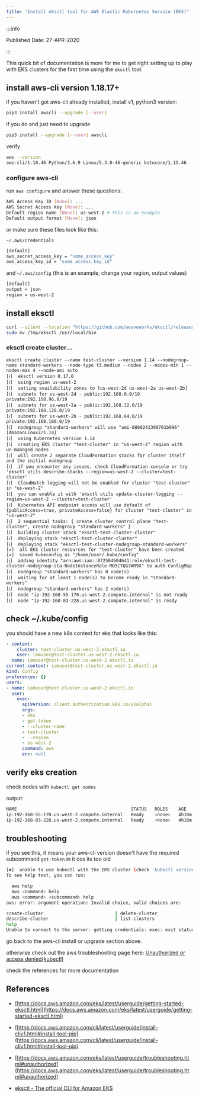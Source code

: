 ```yaml
---
title: "Install eksctl tool for AWS Elastic Kubernetes Service (EKS)"
---
```


:::info

Published Date: 27-APR-2020

:::

This quick bit of documentation is more for me to get right setting up to play with EKS clusters for the first time using the `eksctl` tool.

## install aws-cli version 1.18.17+

if you haven't got aws-cli already installed, install v1, python3 version:

```bash
pip3 install awscli --upgrade [--user]
```

if you do and just need to upgrade

```bash
pip3 install --upgrade [--user] awscli
```

verify

```bash
aws --version
aws-cli/1.18.46 Python/3.6.9 Linux/5.3.0-46-generic botocore/1.15.46
```

### configure aws-cli

run `aws configure` and answer these questions:

```bash
AWS Access Key ID [None]: ...
AWS Secret Access Key [None]: ...
Default region name [None]: us-west-2 # this is an example
Default output format [None]: json
```

or make sure these files look like this:

`~/.aws/credentials`

```bash
[default]
aws_secret_access_key = "some_access_key"
aws_access_key_id = "some_access_key_id"
```

and `~/.aws/config` (this is an example, change your region, output values)

```bash
[default]
output = json
region = us-west-2
```

## install eksctl

```bash
curl --silent --location "https://github.com/weaveworks/eksctl/releases/latest/download/eksctl_$(uname -s)_amd64.tar.gz" | tar xz -C /tmp
sudo mv /tmp/eksctl /usr/local/bin
```

### eksctl create cluster...

```
eksctl create cluster --name test-cluster --version 1.14 --nodegroup-name standard-workers --node-type t3.medium --nodes 2 --nodes-min 1 --nodes-max 4 --node-ami auto
[ℹ]  eksctl version 0.17.0
[ℹ]  using region us-west-2
[ℹ]  setting availability zones to [us-west-2d us-west-2a us-west-2b]
[ℹ]  subnets for us-west-2d - public:192.168.0.0/19 private:192.168.96.0/19
[ℹ]  subnets for us-west-2a - public:192.168.32.0/19 private:192.168.128.0/19
[ℹ]  subnets for us-west-2b - public:192.168.64.0/19 private:192.168.160.0/19
[ℹ]  nodegroup "standard-workers" will use "ami-0800241390701b996" [AmazonLinux2/1.14]
[ℹ]  using Kubernetes version 1.14
[ℹ]  creating EKS cluster "test-cluster" in "us-west-2" region with un-managed nodes
[ℹ]  will create 2 separate CloudFormation stacks for cluster itself and the initial nodegroup
[ℹ]  if you encounter any issues, check CloudFormation console or try 'eksctl utils describe-stacks --region=us-west-2 --cluster=test-cluster'
[ℹ]  CloudWatch logging will not be enabled for cluster "test-cluster" in "us-west-2"
[ℹ]  you can enable it with 'eksctl utils update-cluster-logging --region=us-west-2 --cluster=test-cluster'
[ℹ]  Kubernetes API endpoint access will use default of {publicAccess=true, privateAccess=false} for cluster "test-cluster" in "us-west-2"
[ℹ]  2 sequential tasks: { create cluster control plane "test-cluster", create nodegroup "standard-workers" }
[ℹ]  building cluster stack "eksctl-test-cluster-cluster"
[ℹ]  deploying stack "eksctl-test-cluster-cluster"
[ℹ]  deploying stack "eksctl-test-cluster-nodegroup-standard-workers"
[✔]  all EKS cluster resources for "test-cluster" have been created
[✔]  saved kubeconfig as "/home/user/.kube/config"
[ℹ]  adding identity "arn:aws:iam::872504604641:role/eksctl-test-cluster-nodegroup-sta-NodeInstanceRole-MO5CYQG7WR9X" to auth ConfigMap
[ℹ]  nodegroup "standard-workers" has 0 node(s)
[ℹ]  waiting for at least 1 node(s) to become ready in "standard-workers"
[ℹ]  nodegroup "standard-workers" has 2 node(s)
[ℹ]  node "ip-192-168-55-170.us-west-2.compute.internal" is not ready
[ℹ]  node "ip-192-168-83-228.us-west-2.compute.internal" is ready
```

## check ~/.kube/config

you should have a new k8s context for eks that looks like this:

```yaml
- context:
    cluster: test-cluster.us-west-2.eksctl.io
    user: iamuser@test-cluster.us-west-2.eksctl.io
  name: iamuser@test-cluster.us-west-2.eksctl.io
current-context: iamuser@test-cluster.us-west-2.eksctl.io
kind: Config
preferences: {}
users:
- name: iamuser@test-cluster.us-west-2.eksctl.io
  user:
    exec:
      apiVersion: client.authentication.k8s.io/v1alpha1
      args:
      - eks
      - get-token
      - --cluster-name
      - test-cluster
      - --region
      - us-west-2
      command: aws
      env: null
```

## verify eks creation

check nodes with `kubectl get nodes`

output:

```bash
NAME                                           STATUS   ROLES    AGE     VERSION
ip-192-168-55-170.us-west-2.compute.internal   Ready    <none>   4h18m   v1.14.9-eks-1f0ca9
ip-192-168-83-228.us-west-2.compute.internal   Ready    <none>   4h18m   v1.14.9-eks-1f0ca9
```

## troubleshooting

if you see this, it means your aws-cli version doesn't have the required subcommand `get-token` in it cos its too old

```bash
[✖]  unable to use kubectl with the EKS cluster (check 'kubectl version'): usage: aws [options] <command> <subcommand> [<subcommand> ...] [parameters]
To see help text, you can run:

  aws help
  aws <command> help
  aws <command> <subcommand> help
aws: error: argument operation: Invalid choice, valid choices are:

create-cluster                           | delete-cluster                          
describe-cluster                         | list-clusters                           
help                                    
Unable to connect to the server: getting credentials: exec: exit status 2
```

go back to the aws-cli install or upgrade section above.

otherwise check out the aws troubleshooting page here: [Unauthorized or access denied(kubectl)](https://docs.aws.amazon.com/eks/latest/userguide/troubleshooting.html#unauthorized)

check the references for more documentation

## References

* [https://docs.aws.amazon.com/eks/latest/userguide/getting-started-eksctl.html](https://docs.aws.amazon.com/eks/latest/userguide/getting-started-eksctl.html)

* [https://docs.aws.amazon.com/cli/latest/userguide/install-cliv1.html#install-tool-pip](https://docs.aws.amazon.com/cli/latest/userguide/install-cliv1.html#install-tool-pip)

* [https://docs.aws.amazon.com/eks/latest/userguide/troubleshooting.html#unauthorized](https://docs.aws.amazon.com/eks/latest/userguide/troubleshooting.html#unauthorized)

* [eksctl - The official CLI for Amazon EKS](https://eksctl.io/)
